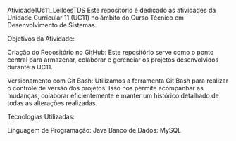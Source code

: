 Atividade1Uc11_LeiloesTDS
Este repositório é dedicado às atividades da Unidade Curricular 11 (UC11) no âmbito do Curso Técnico em Desenvolvimento de Sistemas.

Objetivos da Atividade:

Criação do Repositório no GitHub: Este repositório serve como o ponto central para armazenar, colaborar e gerenciar os projetos desenvolvidos durante a UC11.

Versionamento com Git Bash: Utilizamos a ferramenta Git Bash para realizar o controle de versão dos projetos. Isso nos permite acompanhar as mudanças, colaborar eficientemente e manter um histórico detalhado de todas as alterações realizadas.

Tecnologias Utilizadas:

Linguagem de Programação: Java Banco de Dados: MySQL
